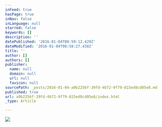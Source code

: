 ```yaml
---
inFeed: true
hasPage: true
inNav: false
inLanguage: null
starred: false
keywords: []
description: ''
datePublished: '2016-01-04T08:59:12.429Z'
dateModified: '2016-01-04T08:58:27.438Z'
title: ''
author: []
authors: []
publisher:
  name: null
  domain: null
  url: null
  favicon: null
sourcePath: _posts/2016-01-04-a9b2256f-39fd-4b72-9f79-815ed8cd05e8.md
published: true
url: a9b2256f-39fd-4b72-9f79-815ed8cd05e8/index.html
_type: Article

---
```

![](https://the-grid-user-content.s3-us-west-2.amazonaws.com/08463074-8010-4cf4-824a-c556ba032410.jpg)